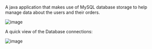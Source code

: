 A java application that makes use of MySQL database storage to help manage data about the users and their orders.

![image](https://github.com/Radu-Maris/Orders-Management/assets/58084616/3fa9a2f3-ac7d-48c2-8d6b-11d727376b62)

A quick view of the Database connections:

![image](https://github.com/Radu-Maris/Orders-Management/assets/58084616/be213ce7-913f-49cc-b909-7598a1fa6a33)
